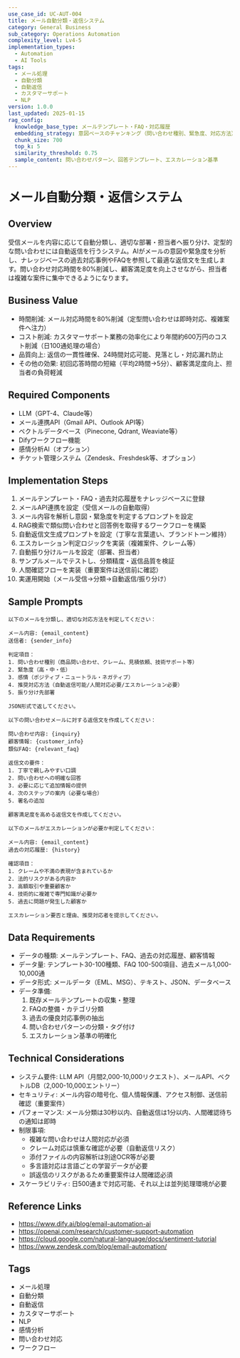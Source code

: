 ```yaml
---
use_case_id: UC-AUT-004
title: メール自動分類・返信システム
category: General Business
sub_category: Operations Automation
complexity_level: Lv4-5
implementation_types:
  - Automation
  - AI Tools
tags:
  - メール処理
  - 自動分類
  - 自動返信
  - カスタマーサポート
  - NLP
version: 1.0.0
last_updated: 2025-01-15
rag_config:
  knowledge_base_type: メールテンプレート・FAQ・対応履歴
  embedding_strategy: 意図ベースのチャンキング（問い合わせ種別、緊急度、対応方法）
  chunk_size: 700
  top_k: 5
  similarity_threshold: 0.75
  sample_content: 問い合わせパターン、回答テンプレート、エスカレーション基準
---
```


# メール自動分類・返信システム

## Overview

受信メールを内容に応じて自動分類し、適切な部署・担当者へ振り分け、定型的な問い合わせには自動返信を行うシステム。AIがメールの意図や緊急度を分析し、ナレッジベースの過去対応事例やFAQを参照して最適な返信文を生成します。問い合わせ対応時間を80%削減し、顧客満足度を向上させながら、担当者は複雑な案件に集中できるようになります。

## Business Value

- 時間削減: メール対応時間を80%削減（定型問い合わせは即時対応、複雑案件へ注力）
- コスト削減: カスタマーサポート業務の効率化により年間約600万円のコスト削減（日100通処理の場合）
- 品質向上: 返信の一貫性確保、24時間対応可能、見落とし・対応漏れ防止
- その他の効果: 初回応答時間の短縮（平均2時間→5分）、顧客満足度向上、担当者の負荷軽減

## Required Components

- LLM（GPT-4、Claude等）
- メール連携API（Gmail API、Outlook API等）
- ベクトルデータベース（Pinecone, Qdrant, Weaviate等）
- Difyワークフロー機能
- 感情分析AI（オプション）
- チケット管理システム（Zendesk、Freshdesk等、オプション）

## Implementation Steps

1. メールテンプレート・FAQ・過去対応履歴をナレッジベースに登録
2. メールAPI連携を設定（受信メールの自動取得）
3. メール内容を解析し意図・緊急度を判定するプロンプトを設定
4. RAG検索で類似問い合わせと回答例を取得するワークフローを構築
5. 自動返信文生成プロンプトを設定（丁寧な言葉遣い、ブランドトーン維持）
6. エスカレーション判定ロジックを実装（複雑案件、クレーム等）
7. 自動振り分けルールを設定（部署、担当者）
8. サンプルメールでテストし、分類精度・返信品質を検証
9. 人間確認フローを実装（重要案件は送信前に確認）
10. 実運用開始（メール受信→分類→自動返信/振り分け）

## Sample Prompts

```
以下のメールを分類し、適切な対応方法を判定してください：

メール内容: {email_content}
送信者: {sender_info}

判定項目：
1. 問い合わせ種別（商品問い合わせ、クレーム、見積依頼、技術サポート等）
2. 緊急度（高・中・低）
3. 感情（ポジティブ・ニュートラル・ネガティブ）
4. 推奨対応方法（自動返信可能/人間対応必要/エスカレーション必要）
5. 振り分け先部署

JSON形式で返してください。
```

```
以下の問い合わせメールに対する返信文を作成してください：

問い合わせ内容: {inquiry}
顧客情報: {customer_info}
類似FAQ: {relevant_faq}

返信文の要件：
1. 丁寧で親しみやすい口調
2. 問い合わせへの明確な回答
3. 必要に応じて追加情報の提供
4. 次のステップの案内（必要な場合）
5. 署名の追加

顧客満足度を高める返信文を作成してください。
```

```
以下のメールがエスカレーションが必要か判定してください：

メール内容: {email_content}
過去の対応履歴: {history}

確認項目：
1. クレームや不満の表現が含まれているか
2. 法的リスクがある内容か
3. 高額取引や重要顧客か
4. 技術的に複雑で専門知識が必要か
5. 過去に問題が発生した顧客か

エスカレーション要否と理由、推奨対応者を提示してください。
```

## Data Requirements

- データの種類: メールテンプレート、FAQ、過去の対応履歴、顧客情報
- データ量: テンプレート30-100種類、FAQ 100-500項目、過去メール1,000-10,000通
- データ形式: メールデータ（EML、MSG）、テキスト、JSON、データベース
- データ準備:
  1. 既存メールテンプレートの収集・整理
  2. FAQの整備・カテゴリ分類
  3. 過去の優良対応事例の抽出
  4. 問い合わせパターンの分類・タグ付け
  5. エスカレーション基準の明確化

## Technical Considerations

- システム要件: LLM API（月間2,000-10,000リクエスト）、メールAPI、ベクトルDB（2,000-10,000エントリー）
- セキュリティ: メール内容の暗号化、個人情報保護、アクセス制御、送信前確認（重要案件）
- パフォーマンス: メール分類は30秒以内、自動返信は1分以内、人間確認待ちの通知は即時
- 制限事項:
  - 複雑な問い合わせは人間対応が必須
  - クレーム対応は慎重な確認が必要（自動返信リスク）
  - 添付ファイルの内容解析は別途OCR等が必要
  - 多言語対応は言語ごとの学習データが必要
  - 誤返信のリスクがあるため重要案件は人間確認必須
- スケーラビリティ: 日500通まで対応可能、それ以上は並列処理環境が必要

## Reference Links

- https://www.dify.ai/blog/email-automation-ai
- https://openai.com/research/customer-support-automation
- https://cloud.google.com/natural-language/docs/sentiment-tutorial
- https://www.zendesk.com/blog/email-automation/

## Tags

- メール処理
- 自動分類
- 自動返信
- カスタマーサポート
- NLP
- 感情分析
- 問い合わせ対応
- ワークフロー

